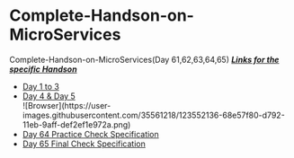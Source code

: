 # Complete-Handson-on-MicroServices
 Complete-Handson-on-MicroServices(Day 61,62,63,64,65)
 <I><B><u>Links for the specific Handson</u></I></B>
 <ul>
 <li><a href="https://github.com/sanskar1812/Complete-Handson-on-MicroServices/tree/main/Day%201%20to%203">Day 1 to 3</a></li>
 <li><a href="https://github.com/sanskar1812/Complete-Handson-on-MicroServices/tree/main/Day%204%20%26%20Day%205/Docker/Hosting%20Web%20Application%20in%20Nginx">Day 4 & Day 5</a></li>
 ![Browser](https://user-images.githubusercontent.com/35561218/123552136-68e57f80-d792-11eb-9aff-def2ef1e972a.png)

 <li><a href="https://github.com/sanskar1812/Complete-Handson-on-MicroServices/tree/main/Day%2064%20Practice%20Check%20Specification/TRU%20YUM">Day 64 Practice Check Specification</a></li>
 <li><a href="https://github.com/sanskar1812/Complete-Handson-on-MicroServices/tree/main/Day%2065%20%20Final%20Check%20Specification/MOVIECRUSER">Day 65  Final Check Specification</a></li>
 
 </ul>
